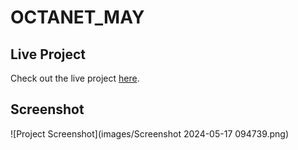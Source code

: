 # OCTANET_MAY

## Live Project
Check out the live project [here](http://example.com).

## Screenshot
![Project Screenshot](images/Screenshot 2024-05-17 094739.png)

